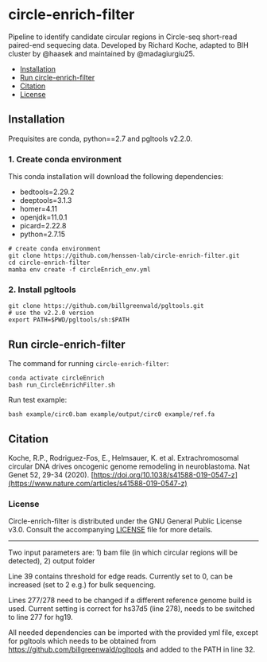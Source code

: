 # circle-enrich-filter

Pipeline to identify candidate circular regions in Circle-seq short-read paired-end sequecing data.
Developed by Richard Koche, adapted to BIH cluster by @haasek and maintained by @madagiurgiu25.

- [Installation](#installation)
- [Run circle-enrich-filter](#run-circle-enrich-filter)
- [Citation](#citation)
- [License](#license)

## Installation <a name="installation"></a> 

Prequisites are conda, python==2.7 and pgltools v2.2.0.

### 1. Create conda environment

This conda installation will download the following dependencies:

- bedtools=2.29.2
- deeptools=3.1.3
- homer=4.11
- openjdk=11.0.1
- picard=2.22.8
- python=2.7.15


```
# create conda environment
git clone https://github.com/henssen-lab/circle-enrich-filter.git
cd circle-enrich-filter
mamba env create -f circleEnrich_env.yml
```

### 2. Install pgltools 

```
git clone https://github.com/billgreenwald/pgltools.git
# use the v2.2.0 version
export PATH=$PWD/pgltools/sh:$PATH
```
## Run circle-enrich-filter

The command for running `circle-enrich-filter`:

```
conda activate circleEnrich
bash run_CircleEnrichFilter.sh
```

Run test example:

```
bash example/circ0.bam example/output/circ0 example/ref.fa 
```

## Citation

Koche, R.P., Rodriguez-Fos, E., Helmsauer, K. et al. Extrachromosomal circular DNA drives oncogenic genome remodeling in neuroblastoma. Nat Genet 52, 29-34 (2020). 
[https://doi.org/10.1038/s41588-019-0547-z](https://www.nature.com/articles/s41588-019-0547-z)


### License

Circle-enrich-filter is distributed under the GNU General Public License v3.0. Consult the accompanying [LICENSE](https://github.com/henssen-lab/circle-enrich-filter/blob/main/LICENSE) file for more details.


--------

Two input parameters are: 1) bam file (in which circular regions will be detected), 2) output folder

Line 39 contains threshold for edge reads. Currently set to 0, can be increased (set to 2 e.g.) for bulk sequencing.

Lines 277/278 need to be changed if a different reference genome build is used. Current setting is correct for hs37d5 (line 278),
needs to be switched to line 277 for hg19.

All needed dependencies can be imported with the provided yml file, except for pgltools which needs to be obtained from https://github.com/billgreenwald/pgltools and added to the PATH in line 32.
